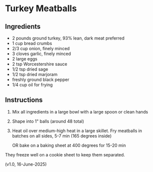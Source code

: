 # Turkey Meatballs

## Ingredients

 - 2 pounds ground turkey, 93% lean, dark meat preferred
 - 1 cup bread crumbs
 - 2/3 cup onion, finely minced
 - 3 cloves garlic, finely minced
 - 2 large eggs
 - 2 tsp Worcestershire sauce
 - 1/2 tsp dried sage
 - 1/2 tsp dried marjoram
 - freshly ground black pepper
 - 1/4 cup oil for frying

## Instructions

1. Mix all ingredients in a large bowl with a large spoon or clean hands
2. Shape into 1" balls (around 48 total)
3. Heat oil over medium-high heat in a large skillet. Fry meatballs in batches on all sides, 5-7 min (165 degrees inside)

   OR bake on a baking sheet at 400 degrees for 15-20 min

They freeze well on a cookie sheet to keep them separated.

(v1.0, 16-June-2025)

